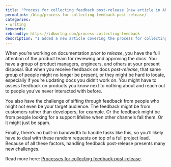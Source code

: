 ```yaml
---
title: "Process for collecting feedback post-release (new article in API doc course)"
permalink: /blog/process-for-collecting-feedback-post-release/
categories:
- writing
keywords:
rebrandly: https://idbwrtng.com/process-collecting-feedback
description: "I added a new article covering the process for collecting and addressing feedback post-release in my API doc course. Collecting feedback post-release involves a host of new challenges and processes, such as how to optimize your feedback form, how to account for random externally driven requests across your dev portal, how to process the feedback from incoming requests, and so on."
---
```


When you’re working on documentation *prior to release*, you have the full attention of the product team for reviewing and approving the docs. You have a group of product managers, engineers, and others at your present disposal. But when you receive feedback on docs *post-release*, that same group of people might no longer be present, or they might be hard to locate, especially if you’re updating docs you didn’t work on. You might have to assess feedback on products you know next to nothing about and reach out to people you’ve never interacted with before.

You also have the challenge of sifting through feedback from people who might not even be your target audience. The feedback might be from customers rather than developers, for example. Or the feedback might be from people looking for a support lifeline when other channels fail them. Or it might just be spam.

Finally, there’s no built-in bandwidth to handle tasks like this, so you’ll likely have to deal with these random requests on top of a full project load. Because of all these factors, handling feedback post-release presents many new challenges.

Read more here: [Processes for collecting feedback post-release](https://idratherbewriting.com/learnapidoc/docapis_collecting_feedback_post_release.html).
